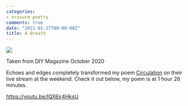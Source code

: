 ```yaml
---
categories:
- erasure poetry
comments: true
date: "2021-01-27T00:00:00Z"
title: A Breath
---
```


<img src="/assets/images/articles/2021/abreath.jpeg" class="responsive"><br>

Taken from DIY Magazine October 2020

Echoes and edges completely transformed my poem [Circulation](/circulation) on their live stream at the weekend. Check it out below, my poem is at 1 hour 26 minutes.

https://youtu.be/IQX6ir4HksU
